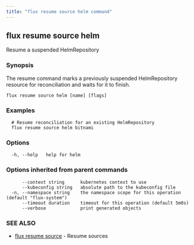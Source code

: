 ```yaml
---
title: "flux resume source helm command"
---
```

## flux resume source helm

Resume a suspended HelmRepository

### Synopsis

The resume command marks a previously suspended HelmRepository resource for reconciliation and waits for it to finish.

```
flux resume source helm [name] [flags]
```

### Examples

```
  # Resume reconciliation for an existing HelmRepository
  flux resume source helm bitnami
```

### Options

```
  -h, --help   help for helm
```

### Options inherited from parent commands

```
      --context string      kubernetes context to use
      --kubeconfig string   absolute path to the kubeconfig file
  -n, --namespace string    the namespace scope for this operation (default "flux-system")
      --timeout duration    timeout for this operation (default 5m0s)
      --verbose             print generated objects
```

### SEE ALSO

* [flux resume source](../flux_resume_source/)	 - Resume sources

